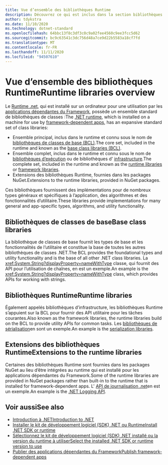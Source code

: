 ```yaml
---
title: Vue d’ensemble des bibliothèques Runtime
description: Découvrez ce qui est inclus dans la section bibliothèques Runtime de la table des matières.
author: tdykstra
ms.date: 11/10/2020
ms.technology: dotnet-standard
ms.openlocfilehash: 64bbc13f8c3df3c0c9a02fee4560c9ee3fcc5d62
ms.sourcegitcommit: bc9c63541c3dc756d48a7ce9d22b5583a18cf7fd
ms.translationtype: MT
ms.contentlocale: fr-FR
ms.lasthandoff: 11/11/2020
ms.locfileid: "94507610"
---
```

# <a name="runtime-libraries-overview"></a><span data-ttu-id="ab954-103">Vue d’ensemble des bibliothèques Runtime</span><span class="sxs-lookup"><span data-stu-id="ab954-103">Runtime libraries overview</span></span>

<span data-ttu-id="ab954-104">Le [Runtime .net](../core/introduction.md#sdk-and-runtimes), qui est installé sur un ordinateur pour une utilisation par les [applications dépendantes du Framework](../core/introduction.md#deployment-models), possède un ensemble standard de bibliothèques de classes :</span><span class="sxs-lookup"><span data-stu-id="ab954-104">The [.NET runtime](../core/introduction.md#sdk-and-runtimes), which is installed on a machine for use by [framework-dependent apps](../core/introduction.md#deployment-models), has an expansive standard set of class libraries:</span></span>

* <span data-ttu-id="ab954-105">Ensemble principal, inclus dans le runtime et connu sous le nom de [bibliothèques de classes de base (BCL)](glossary.md#bcl).</span><span class="sxs-lookup"><span data-stu-id="ab954-105">The core set, included in the runtime and known as the [base class libraries (BCL)](glossary.md#bcl).</span></span>
* <span data-ttu-id="ab954-106">Ensemble complet, inclus dans le runtime et connu sous le nom de [bibliothèques d’exécution](glossary.md#runtime) ou de bibliothèques d' [infrastructure](glossary.md#framework).</span><span class="sxs-lookup"><span data-stu-id="ab954-106">The complete set, included in the runtime and known as the [runtime libraries](glossary.md#runtime) or [framework libraries](glossary.md#framework).</span></span>
* <span data-ttu-id="ab954-107">Extensions des bibliothèques Runtime, fournies dans les packages NuGet.</span><span class="sxs-lookup"><span data-stu-id="ab954-107">Extensions to the runtime libraries, provided in NuGet packages.</span></span>

<span data-ttu-id="ab954-108">Ces bibliothèques fournissent des implémentations pour de nombreux types généraux et spécifiques à l’application, des algorithmes et des fonctionnalités d’utilitaire.</span><span class="sxs-lookup"><span data-stu-id="ab954-108">These libraries provide implementations for many general and app-specific types, algorithms, and utility functionality.</span></span>

## <a name="base-class-libraries"></a><span data-ttu-id="ab954-109">Bibliothèques de classes de base</span><span class="sxs-lookup"><span data-stu-id="ab954-109">Base class libraries</span></span>

<span data-ttu-id="ab954-110">La bibliothèque de classes de base fournit les types de base et les fonctionnalités de l’utilitaire et constitue la base de toutes les autres bibliothèques de classes .NET.</span><span class="sxs-lookup"><span data-stu-id="ab954-110">The BCL provides the foundational types and utility functionality and is the base of all other .NET class libraries.</span></span> <span data-ttu-id="ab954-111">La <xref:System.String?displayProperty=nameWithType> classe, qui fournit des API pour l’utilisation de chaînes, en est un exemple.</span><span class="sxs-lookup"><span data-stu-id="ab954-111">An example is the <xref:System.String?displayProperty=nameWithType> class, which provides APIs for working with strings.</span></span>

## <a name="runtime-libraries"></a><span data-ttu-id="ab954-112">Bibliothèques Runtime</span><span class="sxs-lookup"><span data-stu-id="ab954-112">Runtime libraries</span></span>

<span data-ttu-id="ab954-113">Également appelés bibliothèques d’infrastructure, les bibliothèques Runtime s’appuient sur la BCL pour fournir des API utilitaire pour les tâches courantes.</span><span class="sxs-lookup"><span data-stu-id="ab954-113">Also known as the framework libraries, the runtime libraries build on the BCL to provide utility APIs for common tasks.</span></span> <span data-ttu-id="ab954-114">Les [bibliothèques de sérialisation](serialization/index.md)en sont un exemple.</span><span class="sxs-lookup"><span data-stu-id="ab954-114">An example is the [serialization libraries](serialization/index.md).</span></span>

## <a name="extensions-to-the-runtime-libraries"></a><span data-ttu-id="ab954-115">Extensions des bibliothèques Runtime</span><span class="sxs-lookup"><span data-stu-id="ab954-115">Extensions to the runtime libraries</span></span>

<span data-ttu-id="ab954-116">Certaines des bibliothèques Runtime sont fournies dans les packages NuGet au lieu d’être intégrées au runtime qui est installé pour les applications dépendantes du Framework.</span><span class="sxs-lookup"><span data-stu-id="ab954-116">Some of the runtime libraries are provided in NuGet packages rather than built-in to the runtime that is installed for framework-dependent apps.</span></span> <span data-ttu-id="ab954-117">L' [API de journalisation .net](../core/extensions/logging.md)en est un exemple.</span><span class="sxs-lookup"><span data-stu-id="ab954-117">An example is the [.NET Logging API](../core/extensions/logging.md).</span></span>

## <a name="see-also"></a><span data-ttu-id="ab954-118">Voir aussi</span><span class="sxs-lookup"><span data-stu-id="ab954-118">See also</span></span>

* [<span data-ttu-id="ab954-119">Introduction à .NET</span><span class="sxs-lookup"><span data-stu-id="ab954-119">Introduction to .NET</span></span>](../core/introduction.md)
* [<span data-ttu-id="ab954-120">Installer le kit de développement logiciel (SDK) .NET ou Runtime</span><span class="sxs-lookup"><span data-stu-id="ab954-120">Install .NET SDK or runtime</span></span>](../core/install/index.yml)
* [<span data-ttu-id="ab954-121">Sélectionnez le kit de développement logiciel (SDK) .NET installé ou la version du runtime à utiliser</span><span class="sxs-lookup"><span data-stu-id="ab954-121">Select the installed .NET SDK or runtime version to use</span></span>](../core/versions/selection.md)
* [<span data-ttu-id="ab954-122">Publier des applications dépendantes du Framework</span><span class="sxs-lookup"><span data-stu-id="ab954-122">Publish framework-dependent apps</span></span>](../core/deploying/index.md#publish-framework-dependent)
